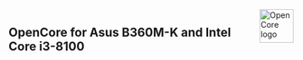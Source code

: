 <a href="https://github.com/acidanthera/OpenCorePkg">
    <img src="https://raw.githubusercontent.com/acidanthera/OpenCorePkg/master/Docs/Logos/OpenCore_with_text_Small.png" alt="OpenCore logo" title="OpenCore" align="right" height="60" />
</a>

## OpenCore for Asus B360M-K and Intel Core i3-8100